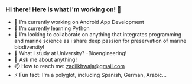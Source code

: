 ### Hi there! Here is what I'm working on!  👋


- 🔭 I’m currently working on Android App Development
- 🌱 I’m currently learning Python 
- 👯 I’m looking to collaborate on anything that integrates programming and marine science as i share deep passion for preservation of marine biodiversity!
- 🤔 What i study at University? -Bioengineering!
- 💬 Ask me about anything!
- 📫 How to reach me: zadilkhwaja@gmail.com
- ⚡ Fun fact: I'm a polyglot, including Spanish, German, Arabic...
